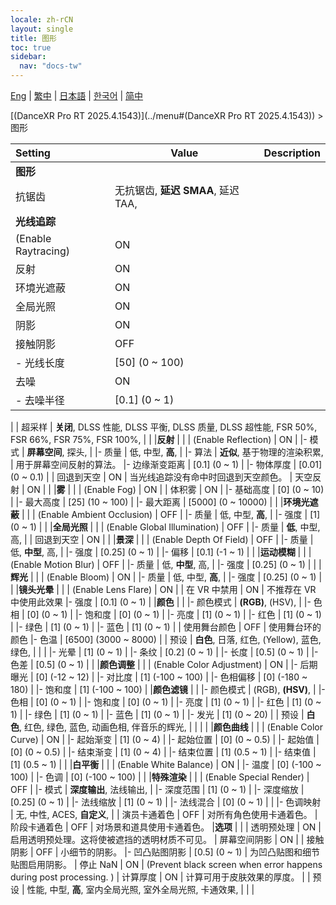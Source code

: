 ```yaml
---
locale: zh-rCN
layout: single
title: 图形
toc: true
sidebar:
  nav: "docs-tw"
---
```

[Eng](/dancexr/menu/2025.4/system/graphics) | [繁中](/tw/dancexr/menu/2025.4/system/graphics) | [日本語](/jp/dancexr/menu/2025.4/system/graphics) | [한국어](/kr/dancexr/menu/2025.4/system/graphics) | [简中](/zh/dancexr/menu/2025.4/system/graphics)

[(DanceXR Pro RT 2025.4.1543)](../menu#(DanceXR Pro RT 2025.4.1543)) > 图形



| Setting | Value | Description |
| :--- | --- | :--- |
|**图形** | | 
| 抗锯齿 | 无抗锯齿, **延迟 SMAA**, 延迟 TAA,  |  |
|**光线追踪** | | 
| (Enable Raytracing) | ON | 
| 反射 | ON | 
| 环境光遮蔽 | ON | 
| 全局光照 | ON | 
| 阴影 | ON | 
| 接触阴影 | OFF | 
|- 光线长度 | [50] (0 ~ 100) | 
| 去噪 | ON | 
|- 去噪半径 | [0.1] (0 ~ 1) | 
|
| 超采样 | **关闭**, DLSS 性能, DLSS 平衡, DLSS 质量, DLSS 超性能, FSR 50%, FSR 66%, FSR 75%, FSR 100%,  |  |
|**反射** | | 
| (Enable Reflection) | ON | 
|- 模式 | **屏幕空间**, 探头,  | 
|- 质量 | 低, 中型, **高**,  | 
|- 算法 | **近似**, 基于物理的渲染积累,  | 用于屏幕空间反射的算法。
|- 边缘渐变距离 | [0.1] (0 ~ 1) | 
|- 物体厚度 | [0.01] (0 ~ 0.1) | 
| 回退到天空 | ON | 当光线追踪没有命中时回退到天空颜色。
| 天空反射 | ON | 
|
|**雾** | | 
| (Enable Fog) | ON | 
| 体积雾 | ON | 
|- 基础高度 | [0] (0 ~ 10) | 
|- 最大高度 | [25] (10 ~ 100) | 
|- 最大距离 | [5000] (0 ~ 10000) | 
|
|**环境光遮蔽** | | 
| (Enable Ambient Occlusion) | OFF | 
|- 质量 | 低, 中型, **高**,  | 
|- 强度 | [1] (0 ~ 1) | 
|
|**全局光照** | | 
| (Enable Global Illumination) | OFF | 
|- 质量 | **低**, 中型, 高,  | 
| 回退到天空 | ON | 
|
|**景深** | | 
| (Enable Depth Of Field) | OFF | 
|- 质量 | 低, **中型**, 高,  | 
|- 强度 | [0.25] (0 ~ 1) | 
|- 偏移 | [0.1] (-1 ~ 1) | 
|
|**运动模糊** | | 
| (Enable Motion Blur) | OFF | 
|- 质量 | 低, **中型**, 高,  | 
|- 强度 | [0.25] (0 ~ 1) | 
|
|**辉光** | | 
| (Enable Bloom) | ON | 
|- 质量 | 低, 中型, **高**,  | 
|- 强度 | [0.25] (0 ~ 1) | 
|
|**镜头光晕** | | 
| (Enable Lens Flare) | ON | 
| 在 VR 中禁用 | ON | 不推荐在 VR 中使用此效果
|- 强度 | [0.1] (0 ~ 1) | 
|**颜色** | | 
|- 颜色模式 | **(RGB)**, (HSV),  | 
|- 色相 | [0] (0 ~ 1) | 
|- 饱和度 | [0] (0 ~ 1) | 
|- 亮度 | [1] (0 ~ 1) | 
|- 红色 | [1] (0 ~ 1) | 
|- 绿色 | [1] (0 ~ 1) | 
|- 蓝色 | [1] (0 ~ 1) | 
| 使用舞台颜色 | OFF | 使用舞台环的颜色
|- 色温 | [6500] (3000 ~ 8000) | 
| 预设 | **白色**, 日落, 红色, (Yellow), 蓝色, 绿色,  |  |
|
|- 光晕 | [1] (0 ~ 1) | 
|- 条纹 | [0.2] (0 ~ 1) | 
|- 长度 | [0.5] (0 ~ 1) | 
|- 色差 | [0.5] (0 ~ 1) | 
|
|**颜色调整** | | 
| (Enable Color Adjustment) | ON | 
|- 后期曝光 | [0] (-12 ~ 12) | 
|- 对比度 | [1] (-100 ~ 100) | 
|- 色相偏移 | [0] (-180 ~ 180) | 
|- 饱和度 | [1] (-100 ~ 100) | 
|**颜色滤镜** | | 
|- 颜色模式 | (RGB), **(HSV)**,  | 
|- 色相 | [0] (0 ~ 1) | 
|- 饱和度 | [0] (0 ~ 1) | 
|- 亮度 | [1] (0 ~ 1) | 
|- 红色 | [1] (0 ~ 1) | 
|- 绿色 | [1] (0 ~ 1) | 
|- 蓝色 | [1] (0 ~ 1) | 
|- 发光 | [1] (0 ~ 20) | 
| 预设 | **白色**, 红色, 绿色, 蓝色, 动画色相, 伴音乐的辉光,  |  |
|
|
|**颜色曲线** | | 
| (Enable Color Curve) | ON | 
|- 起始渐变 | [1] (0 ~ 4) | 
|- 起始位置 | [0] (0 ~ 0.5) | 
|- 起始值 | [0] (0 ~ 0.5) | 
|- 结束渐变 | [1] (0 ~ 4) | 
|- 结束位置 | [1] (0.5 ~ 1) | 
|- 结束值 | [1] (0.5 ~ 1) | 
|
|**白平衡** | | 
| (Enable White Balance) | ON | 
|- 温度 | [0] (-100 ~ 100) | 
|- 色调 | [0] (-100 ~ 100) | 
|
|**特殊渲染** | | 
| (Enable Special Render) | OFF | 
|- 模式 | **深度输出**, 法线输出,  | 
|- 深度范围 | [1] (0 ~ 1) | 
|- 深度缩放 | [0.25] (0 ~ 1) | 
|- 法线缩放 | [1] (0 ~ 1) | 
|- 法线混合 | [0] (0 ~ 1) | 
|
|- 色调映射 | 无, 中性, ACES, **自定义**,  | 
| 演员卡通着色 | OFF | 对所有角色使用卡通着色。
| 阶段卡通着色 | OFF | 对场景和道具使用卡通着色。
|**选项** | | 
| 透明预处理 | ON | 启用透明预处理。这将使被遮挡的透明材质不可见。
| 屏幕空间阴影 | ON | 
| 接触阴影 | OFF | 小细节的阴影。
|- 凹凸贴图阴影 | [0.5] (0 ~ 1) | 为凹凸贴图和细节贴图启用阴影。
| 停止 NaN | ON | (Prevent black screen when error happens during post processing. )
| 计算厚度 | ON | 计算可用于皮肤效果的厚度。
|
| 预设 | 性能, 中型, **高**, 室内全局光照, 室外全局光照, 卡通效果,  |  |
|
